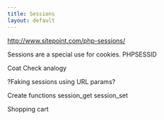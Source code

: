 ```yaml
---
title: Sessions
layout: default
---
```


http://www.sitepoint.com/php-sessions/

Sessions are a special use for cookies. PHPSESSID

Coat Check analogy

?Faking sessions using URL params?

Create functions
	session_get
	session_set

Shopping cart